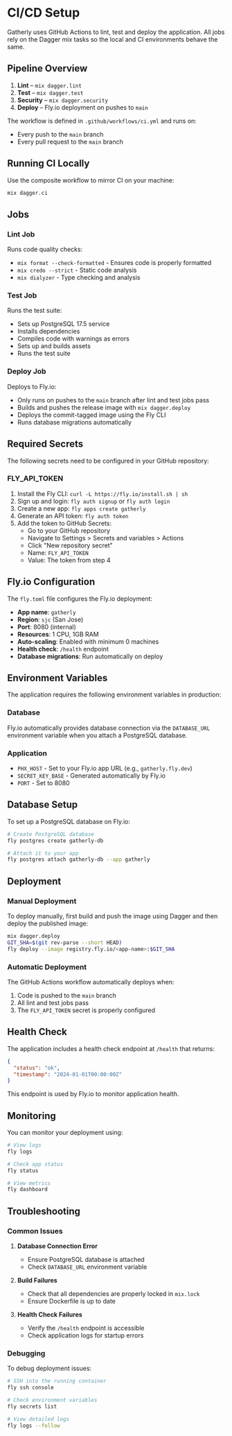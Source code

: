 # CI/CD Setup

Gatherly uses GitHub Actions to lint, test and deploy the application. All jobs rely on the Dagger mix tasks so the local and CI environments behave the same.

## Pipeline Overview

1. **Lint** – `mix dagger.lint`
2. **Test** – `mix dagger.test`
3. **Security** – `mix dagger.security`
4. **Deploy** – Fly.io deployment on pushes to `main`

The workflow is defined in `.github/workflows/ci.yml` and runs on:
- Every push to the `main` branch
- Every pull request to the `main` branch

## Running CI Locally

Use the composite workflow to mirror CI on your machine:

```bash
mix dagger.ci
```

## Jobs

### Lint Job

Runs code quality checks:
- `mix format --check-formatted` - Ensures code is properly formatted
- `mix credo --strict` - Static code analysis
- `mix dialyzer` - Type checking and analysis

### Test Job

Runs the test suite:
- Sets up PostgreSQL 17.5 service
- Installs dependencies
- Compiles code with warnings as errors
- Sets up and builds assets
- Runs the test suite

### Deploy Job

Deploys to Fly.io:
- Only runs on pushes to the `main` branch after lint and test jobs pass
- Builds and pushes the release image with `mix dagger.deploy`
- Deploys the commit-tagged image using the Fly CLI
- Runs database migrations automatically

## Required Secrets

The following secrets need to be configured in your GitHub repository:

### FLY_API_TOKEN

1. Install the Fly CLI: `curl -L https://fly.io/install.sh | sh`
2. Sign up and login: `fly auth signup` or `fly auth login`
3. Create a new app: `fly apps create gatherly`
4. Generate an API token: `fly auth token`
5. Add the token to GitHub Secrets:
   - Go to your GitHub repository
   - Navigate to Settings > Secrets and variables > Actions
   - Click "New repository secret"
   - Name: `FLY_API_TOKEN`
   - Value: The token from step 4

## Fly.io Configuration

The `fly.toml` file configures the Fly.io deployment:

- **App name**: `gatherly`
- **Region**: `sjc` (San Jose)
- **Port**: 8080 (internal)
- **Resources**: 1 CPU, 1GB RAM
- **Auto-scaling**: Enabled with minimum 0 machines
- **Health check**: `/health` endpoint
- **Database migrations**: Run automatically on deploy

## Environment Variables

The application requires the following environment variables in production:

### Database

Fly.io automatically provides database connection via the `DATABASE_URL` environment variable when you attach a PostgreSQL database.

### Application

- `PHX_HOST` - Set to your Fly.io app URL (e.g., `gatherly.fly.dev`)
- `SECRET_KEY_BASE` - Generated automatically by Fly.io
- `PORT` - Set to 8080

## Database Setup

To set up a PostgreSQL database on Fly.io:

```bash
# Create PostgreSQL database
fly postgres create gatherly-db

# Attach it to your app
fly postgres attach gatherly-db --app gatherly
```

## Deployment

### Manual Deployment

To deploy manually, first build and push the image using Dagger and then deploy the published image:

```bash
mix dagger.deploy
GIT_SHA=$(git rev-parse --short HEAD)
fly deploy --image registry.fly.io/<app-name>:$GIT_SHA
```

### Automatic Deployment

The GitHub Actions workflow automatically deploys when:
1. Code is pushed to the `main` branch
2. All lint and test jobs pass
3. The `FLY_API_TOKEN` secret is properly configured

## Health Check

The application includes a health check endpoint at `/health` that returns:

```json
{
  "status": "ok",
  "timestamp": "2024-01-01T00:00:00Z"
}
```

This endpoint is used by Fly.io to monitor application health.

## Monitoring

You can monitor your deployment using:

```bash
# View logs
fly logs

# Check app status
fly status

# View metrics
fly dashboard
```

## Troubleshooting

### Common Issues

1. **Database Connection Error**
   - Ensure PostgreSQL database is attached
   - Check `DATABASE_URL` environment variable

2. **Build Failures**
   - Check that all dependencies are properly locked in `mix.lock`
   - Ensure Dockerfile is up to date

3. **Health Check Failures**
   - Verify the `/health` endpoint is accessible
   - Check application logs for startup errors

### Debugging

To debug deployment issues:

```bash
# SSH into the running container
fly ssh console

# Check environment variables
fly secrets list

# View detailed logs
fly logs --follow
```
